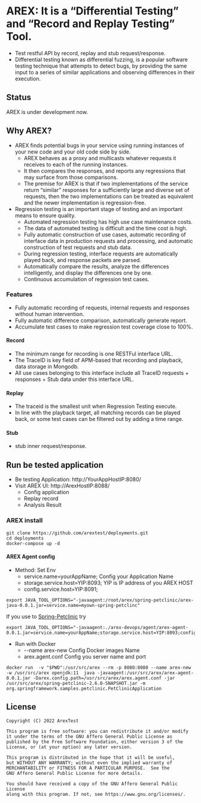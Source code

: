 # AREX: It is a “Differential Testing” and “Record and Replay Testing” Tool.

- Test restful API by record, replay and stub request/response.
- Differential testing known as differential fuzzing, is a popular software testing technique that attempts to detect bugs, by providing the same input to a series of similar applications and observing differences in their execution.

## Status

AREX is under development now.

## Why AREX?

- AREX finds potential bugs in your service using running instances of your new code and your old code side by side.
  - AREX behaves as a proxy and multicasts whatever requests it receives to each of the running instances.
  - It then compares the responses, and reports any regressions that may surface from those comparisons.
  - The premise for AREX is that if two implementations of the service return “similar” responses for a sufficiently large and diverse set of requests, then the two implementations can be treated as equivalent and the newer implementation is regression-free.
- Regression testing is an important stage of testing and an important means to ensure quality.
  - Automated regression testing has high use case maintenance costs.
  - The data of automated testing is difficult and the time cost is high.
  - Fully automatic construction of use cases, automatic recording of interface data in production requests and processing, and automatic construction of test requests and stub data.
  - During regression testing, interface requests are automatically played back, and response packets are parsed.
  - Automatically compare the results, analyze the differences intelligently, and display the differences one by one.
  - Continuous accumulation of regression test cases.

### Features

- Fully automatic recording of requests, internal requests and responses without human intervention.
- Fully automatic difference comparison, automatically generate report.
- Accumulate test cases to make regression test coverage close to 100%.

#### Record

- The minimum range for recording is one RESTFul interface URL.
- The TraceID is key field of APM-based that recording and playback, data storage in Mongodb.
- All use cases belonging to this interface include all TraceID requests + responses + Stub data under this interface URL.

#### Replay

- The traceid is the smallest unit when Regression Testing execute.
- In line with the playback target, all matching records can be played back, or some test cases can be filtered out by adding a time range.

#### Stub

- stub inner request/response.

## Run be tested application

- Be testing Application: http://YourAppHostIP:8080/
- Visit AREX UI: http://ArexHostIP:8088/
  - Config application
  - Replay record
  - Analysis Result

### AREX install

```
git clone https://github.com/arextest/deployments.git
cd deployments
docker-compose up -d
```

#### AREX Agent config

- Method: Set Env
  - service.name=yourAppName; Config your Application Name
  - storage.service.host=YIP:8093; YIP is IP address of you AREX HOST
  - config.service.host=YIP:8091;

```
export JAVA_TOOL_OPTIONS="-javaagent:/root/arex/spring-petclinic/arex-java-0.0.1.jar=service.name=myown-spring-petclinc"

```

If you use to [Spring-Petclinic](https://github.com/spring-projects/spring-petclinic) try

```
export JAVA_TOOL_OPTIONS="-javaagent:./arex-devops/agent/arex-agent-0.0.1.jar=service.name=yourAppName;storage.service.host=YIP:8093;config.service.host=YIP:8091"
```

- Run with Docker
  - --name arex-new Config Docker images Name
  - arex.agent.conf Config you server name and port

```
docker run  -v "$PWD":/usr/src/arex --rm -p 8080:8080 --name arex-new   -w /usr/src/arex openjdk:11  java -javaagent:/usr/src/arex/arex-agent-0.0.1.jar -Darex.config.path=/usr/src/arex/arex.agent.conf -jar /usr/src/arex/spring-petclinic-2.6.0-SNAPSHOT.jar -m org.springframework.samples.petclinic.PetClinicApplication
```

## License

    Copyright (C) 2022 ArexTest

    This program is free software: you can redistribute it and/or modify
    it under the terms of the GNU Affero General Public License as
    published by the Free Software Foundation, either version 3 of the
    License, or (at your option) any later version.

    This program is distributed in the hope that it will be useful,
    but WITHOUT ANY WARRANTY; without even the implied warranty of
    MERCHANTABILITY or FITNESS FOR A PARTICULAR PURPOSE.  See the
    GNU Affero General Public License for more details.

    You should have received a copy of the GNU Affero General Public License
    along with this program. If not, see https://www.gnu.org/licenses/.
